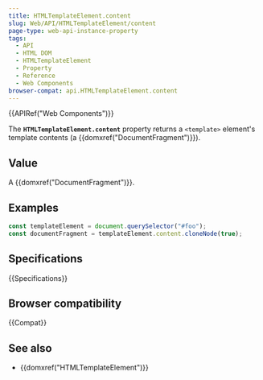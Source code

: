 ```yaml
---
title: HTMLTemplateElement.content
slug: Web/API/HTMLTemplateElement/content
page-type: web-api-instance-property
tags:
  - API
  - HTML DOM
  - HTMLTemplateElement
  - Property
  - Reference
  - Web Components
browser-compat: api.HTMLTemplateElement.content
---
```


{{APIRef("Web Components")}}

The **`HTMLTemplateElement.content`** property returns a
`<template>` element's template contents (a
{{domxref("DocumentFragment")}}).

## Value

A {{domxref("DocumentFragment")}}.

## Examples

```js
const templateElement = document.querySelector("#foo");
const documentFragment = templateElement.content.cloneNode(true);
```

## Specifications

{{Specifications}}

## Browser compatibility

{{Compat}}

## See also

- {{domxref("HTMLTemplateElement")}}
